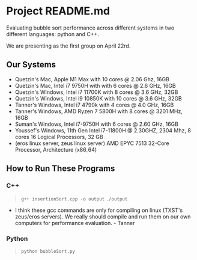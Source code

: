 # Project README.md
Evaluating bubble sort performance across different systems in two different languages: python and C++.

We are presenting as the first group on April 22rd.


## Our Systems
- Quetzin's Mac, Apple M1 Max with 10 cores @ 2.06 Ghz, 16GB
- Quetzin's Mac, Intel i7 9750H with with 6 cores @ 2.6 GHz, 16GB
- Quetzin's Windows, Intel i7 11700K with 8 cores @ 3.6 GHz, 32GB
- Quetzin's Windows, Intel i9 10850K with 10 cores @ 3.6 GHz, 32GB
- Tanner's Windows, Intel i7 4790k with 4 cores @ 4.0 GHz, 16GB
- Tanner's Windows, AMD Ryzen 7 5800H with 8 cores @ 3201 MHz, 16GB
- Suman's Windows, Intel i7-9750H with 6 cores @ 2.60 GHz, 16GB
- Youssef's Windows, 11th Gen Intel i7-11800H @ 2.30GHZ, 2304 Mhz, 8 cores 16 Logical Processors, 32 GB
- (eros linux server, zeus linux server) AMD EPYC 7513 32-Core Processor, Architecture (x86_64)

## How to Run These Programs

### C++
> `g++ insertionSort.cpp -o output`
> `./output`
- I think these gcc commands are only for compiling on linux (TXST's zeus/eros servers). We really should compile and run them on our own computers for performance evaluation. - Tanner

### Python
> `python bubbleSort.py`
